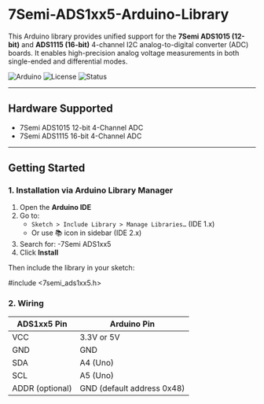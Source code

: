 # 7Semi-ADS1xx5-Arduino-Library

This Arduino library provides unified support for the **7Semi ADS1015 (12-bit)** and **ADS1115 (16-bit)** 4-channel I2C analog-to-digital converter (ADC) boards. It enables high-precision analog voltage measurements in both single-ended and differential modes.

![Arduino](https://img.shields.io/badge/platform-arduino-blue.svg)
![License](https://img.shields.io/badge/license-MIT-green.svg)
![Status](https://img.shields.io/badge/status-active-brightgreen.svg)

---

## Hardware Supported

- 7Semi ADS1015 12-bit 4-Channel ADC  
- 7Semi ADS1115 16-bit 4-Channel ADC  

---

## Getting Started

### 1. Installation via Arduino Library Manager

1. Open the **Arduino IDE**
2. Go to:
   - `Sketch > Include Library > Manage Libraries…` (IDE 1.x)  
   - Or use 📚 icon in sidebar (IDE 2.x)
3. Search for:
   -7Semi ADS1xx5
4. Click **Install**

Then include the library in your sketch:

#include <7semi_ads1xx5.h>

### 2. Wiring

| ADS1xx5 Pin     | Arduino Pin                |
| --------------- | -------------------------- |
| VCC             | 3.3V or 5V                 |
| GND             | GND                        |
| SDA             | A4 (Uno)                   |
| SCL             | A5 (Uno)                   |
| ADDR (optional) | GND (default address 0x48) |
